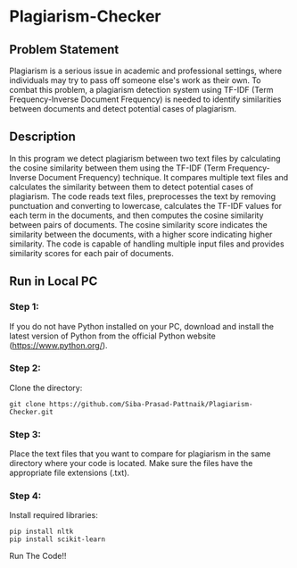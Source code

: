 # Plagiarism-Checker
## Problem Statement
Plagiarism is a serious issue in academic and professional settings, where individuals may try to pass off someone else's work as their own. To combat this problem, a plagiarism detection system using TF-IDF (Term Frequency-Inverse Document Frequency) is needed to identify similarities between documents and detect potential cases of plagiarism.
## Description
In this program we detect plagiarism between two text files by calculating the cosine similarity between them using the TF-IDF (Term Frequency-Inverse Document Frequency) technique. It compares multiple text files and calculates the similarity between them to detect potential cases of plagiarism. The code reads text files, preprocesses the text by removing punctuation and converting to lowercase, calculates the TF-IDF values for each term in the documents, and then computes the cosine similarity between pairs of documents. The cosine similarity score indicates the similarity between the documents, with a higher score indicating higher similarity. The code is capable of handling multiple input files and provides similarity scores for each pair of documents.
## Run in Local PC
### Step 1: 
If you do not have Python installed on your PC, download and install the latest version of Python from the official Python website (https://www.python.org/).
### Step 2: 
Clone the directory:
```
git clone https://github.com/Siba-Prasad-Pattnaik/Plagiarism-Checker.git
```
### Step 3: 
Place the text files that you want to compare for plagiarism in the same directory where your code is located. Make sure the files have the appropriate file extensions (.txt).
### Step 4:
Install required libraries:
```
pip install nltk
pip install scikit-learn
```
Run The Code!!
